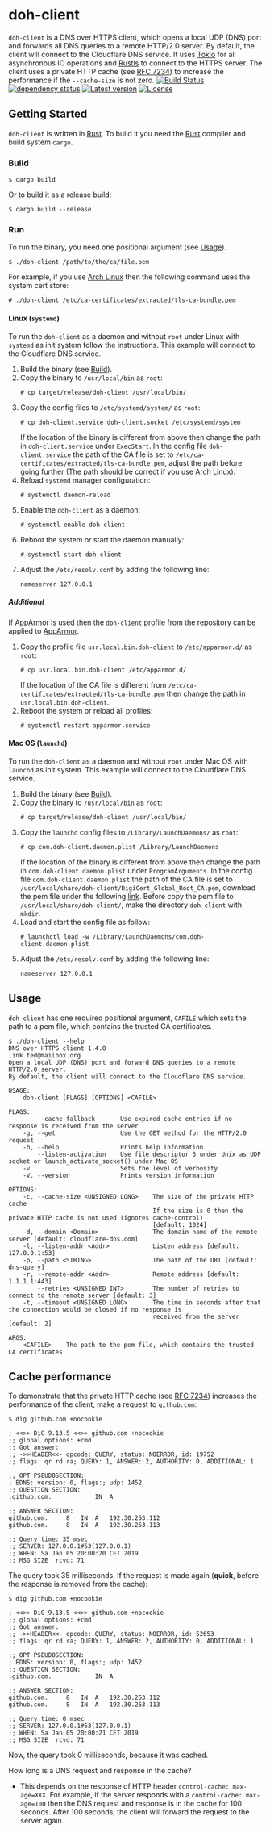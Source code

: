 # doh-client
`doh-client` is a DNS over HTTPS client, which opens a local UDP (DNS) port and forwards all DNS queries to a remote
HTTP/2.0 server. By default, the client will connect to the Cloudflare DNS service. It uses [Tokio](https://tokio.rs/)
for all asynchronous IO operations and [Rustls](https://github.com/ctz/rustls) to connect to the HTTPS server.
The client uses a private HTTP cache (see [RFC 7234](https://tools.ietf.org/html/rfc7234#section-5.2)) to increase the 
performance if the `--cache-size` is not zero.
[![Build Status](https://travis-ci.org/LinkTed/doh-client.svg?branch=master)](https://travis-ci.org/LinkTed/doh-client)
[![dependency status](https://deps.rs/repo/github/linkted/doh-client/status.svg)](https://deps.rs/repo/github/linkted/doh-client)
[![Latest version](https://img.shields.io/crates/v/doh-client.svg)](https://crates.io/crates/doh-client)
[![License](https://img.shields.io/crates/l/doh-client.svg)](https://opensource.org/licenses/BSD-3-Clause)

## Getting Started
`doh-client` is written in [Rust](https://www.rust-lang.org/). To build it you need the 
[Rust](https://www.rust-lang.org/) compiler and build system `cargo`.

### Build
```
$ cargo build
```
Or to build it as a release build:
```
$ cargo build --release
```

### Run
To run the binary, you need one positional argument (see [Usage](#Usage)).
```
$ ./doh-client /path/to/the/ca/file.pem
```
For example, if you use [Arch Linux](https://www.archlinux.org/) then the following command uses the system cert store:
```
# ./doh-client /etc/ca-certificates/extracted/tls-ca-bundle.pem
```

#### Linux (`systemd`)
To run the `doh-client` as a daemon and without `root` under Linux with `systemd` as init system follow the instructions.
This example will connect to the Cloudflare DNS service.
1. Build the binary (see [Build](#Build)).
2. Copy the binary to `/usr/local/bin` as `root`:
   ```
   # cp target/release/doh-client /usr/local/bin/
   ```
3. Copy the config files to `/etc/systemd/system/` as `root`:
   ```
   # cp doh-client.service doh-client.socket /etc/systemd/system
   ```
   If the location of the binary is different from above then change the path in `doh-client.service` under `ExecStart`. 
   In the config file `doh-client.service` the path of the CA file is set to 
   `/etc/ca-certificates/extracted/tls-ca-bundle.pem`, adjust the path before going further (The path should be correct 
   if you use [Arch Linux](https://www.archlinux.org/)).
4. Reload `systemd` manager configuration:
   ```
   # systemctl daemon-reload
   ```
5. Enable the `doh-client` as a daemon:
   ```
   # systemctl enable doh-client
   ```
6. Reboot the system or start the daemon manually:
   ```
   # systemctl start doh-client
   ```
7. Adjust the `/etc/resolv.conf` by adding the following line:
   ```
   nameserver 127.0.0.1
   ```
##### Additional
If [AppArmor](https://gitlab.com/apparmor/apparmor/wikis/home/) is used then the `doh-client` profile from the 
repository can be applied to [AppArmor](https://gitlab.com/apparmor/apparmor/wikis/home/).
1. Copy the profile file `usr.local.bin.doh-client` to `/etc/apparmor.d/` as `root`:
   ```
   # cp usr.local.bin.doh-client /etc/apparmor.d/
   ```
   If the location of the CA file is different from `/etc/ca-certificates/extracted/tls-ca-bundle.pem` then change the 
   path in `usr.local.bin.doh-client`.
2. Reboot the system or reload all profiles:
   ```
   # systemctl restart apparmor.service
   ```

#### Mac OS (`launchd`)
To run the `doh-client` as a daemon and without `root` under Mac OS with `launchd` as init system.
This example will connect to the Cloudflare DNS service.
1. Build the binary (see [Build](#Build)).
2. Copy the binary to `/usr/local/bin` as `root`: 
   ```
   # cp target/release/doh-client /usr/local/bin/
   ```
3. Copy the `launchd` config files to `/Library/LaunchDaemons/` as `root`:
   ```
   # cp com.doh-client.daemon.plist /Library/LaunchDaemons
   ```
   If the location of the binary is different from above then change the path in `com.doh-client.daemon.plist` under 
   `ProgramArguments`. In the config file `com.doh-client.daemon.plist` the path of the CA file is set to 
   `/usr/local/share/doh-client/DigiCert_Global_Root_CA.pem`, download the pem file under the following 
   [link](https://dl.cacerts.digicert.com/DigiCertGlobalRootCA.crt). Before copy the pem file to 
   `/usr/local/share/doh-client/`, make the directory `doh-client` with `mkdir`.
4. Load and start the config file as follow:
   ```
   # launchctl load -w /Library/LaunchDaemons/com.doh-client.daemon.plist
   ```
5. Adjust the `/etc/resolv.conf` by adding the following line:
   ```
   nameserver 127.0.0.1
   ```

## Usage
`doh-client` has one required positional argument, `CAFILE` which sets the path to a pem file, which contains the 
trusted CA certificates.
```
$ ./doh-client --help
DNS over HTTPS client 1.4.0
link.ted@mailbox.org
Open a local UDP (DNS) port and forward DNS queries to a remote HTTP/2.0 server.
By default, the client will connect to the Cloudflare DNS service.

USAGE:
    doh-client [FLAGS] [OPTIONS] <CAFILE>

FLAGS:
        --cache-fallback       Use expired cache entries if no response is received from the server
    -g, --get                  Use the GET method for the HTTP/2.0 request
    -h, --help                 Prints help information
        --listen-activation    Use file descriptor 3 under Unix as UDP socket or launch_activate_socket() under Mac OS
    -v                         Sets the level of verbosity
    -V, --version              Prints version information

OPTIONS:
    -c, --cache-size <UNSIGNED LONG>    The size of the private HTTP cache
                                        If the size is 0 then the private HTTP cache is not used (ignores cache-control)
                                        [default: 1024]
    -d, --domain <Domain>               The domain name of the remote server [default: cloudflare-dns.com]
    -l, --listen-addr <Addr>            Listen address [default: 127.0.0.1:53]
    -p, --path <STRING>                 The path of the URI [default: dns-query]
    -r, --remote-addr <Addr>            Remote address [default: 1.1.1.1:443]
        --retries <UNSIGNED INT>        The number of retries to connect to the remote server [default: 3]
    -t, --timeout <UNSIGNED LONG>       The time in seconds after that the connection would be closed if no response is
                                        received from the server [default: 2]

ARGS:
    <CAFILE>    The path to the pem file, which contains the trusted CA certificates
```

## Cache performance
To demonstrate that the private HTTP cache (see [RFC 7234](https://tools.ietf.org/html/rfc7234#section-5.2)) increases 
the performance of the client, make a request to `github.com`:
```
$ dig github.com +nocookie

; <<>> DiG 9.13.5 <<>> github.com +nocookie
;; global options: +cmd
;; Got answer:
;; ->>HEADER<<- opcode: QUERY, status: NOERROR, id: 19752
;; flags: qr rd ra; QUERY: 1, ANSWER: 2, AUTHORITY: 0, ADDITIONAL: 1

;; OPT PSEUDOSECTION:
; EDNS: version: 0, flags:; udp: 1452
;; QUESTION SECTION:
;github.com.            IN  A

;; ANSWER SECTION:
github.com.     8   IN  A   192.30.253.112
github.com.     8   IN  A   192.30.253.113

;; Query time: 35 msec
;; SERVER: 127.0.0.1#53(127.0.0.1)
;; WHEN: Sa Jan 05 20:00:20 CET 2019
;; MSG SIZE  rcvd: 71
```
The query took 35 milliseconds. If the request is made again (**quick**, before the response is removed from the cache):
```
$ dig github.com +nocookie

; <<>> DiG 9.13.5 <<>> github.com +nocookie
;; global options: +cmd
;; Got answer:
;; ->>HEADER<<- opcode: QUERY, status: NOERROR, id: 52653
;; flags: qr rd ra; QUERY: 1, ANSWER: 2, AUTHORITY: 0, ADDITIONAL: 1

;; OPT PSEUDOSECTION:
; EDNS: version: 0, flags:; udp: 1452
;; QUESTION SECTION:
;github.com.            IN  A

;; ANSWER SECTION:
github.com.     8   IN  A   192.30.253.112
github.com.     8   IN  A   192.30.253.113

;; Query time: 0 msec
;; SERVER: 127.0.0.1#53(127.0.0.1)
;; WHEN: Sa Jan 05 20:00:21 CET 2019
;; MSG SIZE  rcvd: 71
```
Now, the query took 0 milliseconds, because it was cached.

How long is a DNS request and response in the cache?  
- This depends on the response of HTTP header `control-cache: max-age=XXX`. For example, if the server responds with a 
  `control-cache: max-age=100` then the DNS request and response is in the cache for 100 seconds. After 100 seconds, 
  the client will forward the request to the server again.
